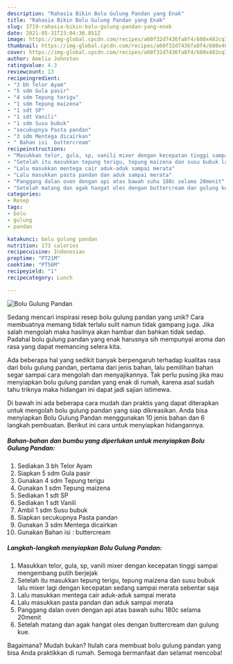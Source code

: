 ```yaml
---
description: "Rahasia Bikin Bolu Gulung Pandan yang Enak"
title: "Rahasia Bikin Bolu Gulung Pandan yang Enak"
slug: 3719-rahasia-bikin-bolu-gulung-pandan-yang-enak
date: 2021-05-31T23:04:30.851Z
image: https://img-global.cpcdn.com/recipes/a60f32d7436fa8f4/680x482cq70/bolu-gulung-pandan-foto-resep-utama.jpg
thumbnail: https://img-global.cpcdn.com/recipes/a60f32d7436fa8f4/680x482cq70/bolu-gulung-pandan-foto-resep-utama.jpg
cover: https://img-global.cpcdn.com/recipes/a60f32d7436fa8f4/680x482cq70/bolu-gulung-pandan-foto-resep-utama.jpg
author: Amelia Johnston
ratingvalue: 4.3
reviewcount: 13
recipeingredient:
- "3 bh Telor Ayam"
- "5 sdm Gula pasir"
- "4 sdm Tepung terigu"
- "1 sdm Tepung maizena"
- "1 sdt SP"
- "1 sdt Vanili"
- "1 sdm Susu bubuk"
- "secukupnya Pasta pandan"
- "3 sdm Mentega dicairkan"
- " Bahan isi  buttercream"
recipeinstructions:
- "Masukkan telor, gula, sp, vanili mixer dengan kecepatan tinggi sampai mengembang putih berjejak"
- "Setelah itu masukkan tepung terigu, tepung maizena dan susu bubuk lalu mixer lagi dengan kecepatan sedang sampai merata sebentar saja"
- "Lalu masukkan mentega cair aduk-aduk sampai merata"
- "Lalu masukkan pasta pandan dan aduk sampai merata"
- "Panggang dalan oven dengan api atas bawah suhu 180c selama 20menit"
- "Setelah matang dan agak hangat oles dengan buttercream dan gulung kue."
categories:
- Resep
tags:
- bolu
- gulung
- pandan

katakunci: bolu gulung pandan 
nutrition: 173 calories
recipecuisine: Indonesian
preptime: "PT21M"
cooktime: "PT56M"
recipeyield: "1"
recipecategory: Lunch

---
```



![Bolu Gulung Pandan](https://img-global.cpcdn.com/recipes/a60f32d7436fa8f4/680x482cq70/bolu-gulung-pandan-foto-resep-utama.jpg)

Sedang mencari inspirasi resep bolu gulung pandan yang unik? Cara membuatnya memang tidak terlalu sulit namun tidak gampang juga. Jika salah mengolah maka hasilnya akan hambar dan bahkan tidak sedap. Padahal bolu gulung pandan yang enak harusnya sih mempunyai aroma dan rasa yang dapat memancing selera kita.



Ada beberapa hal yang sedikit banyak berpengaruh terhadap kualitas rasa dari bolu gulung pandan, pertama dari jenis bahan, lalu pemilihan bahan segar sampai cara mengolah dan menyajikannya. Tak perlu pusing jika mau menyiapkan bolu gulung pandan yang enak di rumah, karena asal sudah tahu triknya maka hidangan ini dapat jadi sajian istimewa.


Di bawah ini ada beberapa cara mudah dan praktis yang dapat diterapkan untuk mengolah bolu gulung pandan yang siap dikreasikan. Anda bisa menyiapkan Bolu Gulung Pandan menggunakan 10 jenis bahan dan 6 langkah pembuatan. Berikut ini cara untuk menyiapkan hidangannya.

<!--inarticleads1-->

##### Bahan-bahan dan bumbu yang diperlukan untuk menyiapkan Bolu Gulung Pandan:

1. Sediakan 3 bh Telor Ayam
1. Siapkan 5 sdm Gula pasir
1. Gunakan 4 sdm Tepung terigu
1. Gunakan 1 sdm Tepung maizena
1. Sediakan 1 sdt SP
1. Sediakan 1 sdt Vanili
1. Ambil 1 sdm Susu bubuk
1. Siapkan secukupnya Pasta pandan
1. Gunakan 3 sdm Mentega dicairkan
1. Gunakan  Bahan isi : buttercream




<!--inarticleads2-->

##### Langkah-langkah menyiapkan Bolu Gulung Pandan:

1. Masukkan telor, gula, sp, vanili mixer dengan kecepatan tinggi sampai mengembang putih berjejak
1. Setelah itu masukkan tepung terigu, tepung maizena dan susu bubuk lalu mixer lagi dengan kecepatan sedang sampai merata sebentar saja
1. Lalu masukkan mentega cair aduk-aduk sampai merata
1. Lalu masukkan pasta pandan dan aduk sampai merata
1. Panggang dalan oven dengan api atas bawah suhu 180c selama 20menit
1. Setelah matang dan agak hangat oles dengan buttercream dan gulung kue.




Bagaimana? Mudah bukan? Itulah cara membuat bolu gulung pandan yang bisa Anda praktikkan di rumah. Semoga bermanfaat dan selamat mencoba!
